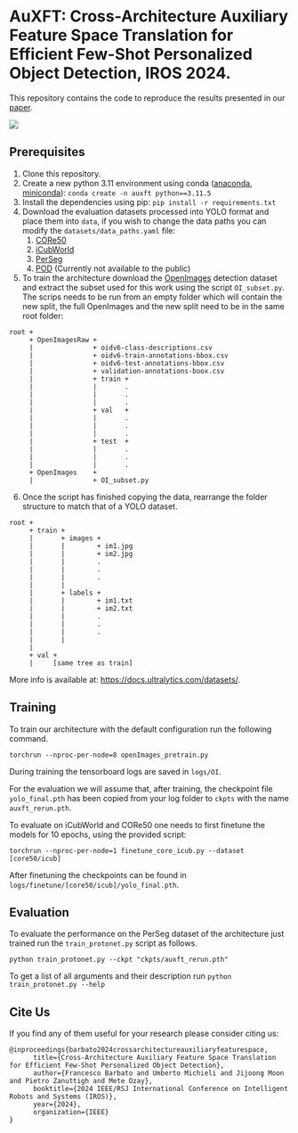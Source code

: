 # AuXFT: Cross-Architecture Auxiliary Feature Space Translation for Efficient Few-Shot Personalized Object Detection, IROS 2024.
This repository contains the code to reproduce the results presented in our [paper](https://arxiv.org/abs/2407.01193).

![](https://media.github.ecodesamsung.com/user/24344/files/b6c87d3d-3f2b-4554-a03f-034e49146259)



## Prerequisites
1. Clone this repository.
2. Create a new python 3.11 environment using conda ([anaconda](https://www.anaconda.com/download), [miniconda](https://docs.anaconda.com/free/miniconda/)): ```conda create -n auxft python==3.11.5```
3. Install the dependencies using pip: ```pip install -r requirements.txt```
4. Download the evaluation datasets processed into YOLO format and place them into ```data```, if you wish to change the data paths you can modify the ```datasets/data_paths.yaml``` file:
    1. [CORe50](https://zenodo.org/records/13254883)
    2. [iCubWorld](https://zenodo.org/records/13254883)
    3. [PerSeg](https://zenodo.org/records/13254883)
    4. [POD]() (Currently not available to the public)
5. To train the architecture download the [OpenImages](https://storage.googleapis.com/openimages/web/download_v7.html) detection dataset and extract the subset used for this work using the script ```OI_subset.py```. The scrips needs to be run from an empty folder which will contain the new split, the full OpenImages and the new split need to be in the same root folder:
```
root +
     + OpenImagesRaw +
     |               + oidv6-class-descriptions.csv
     |               + oidv6-train-annotations-bbox.csv
     |               + oidv6-test-annotations-bbox.csv
     |               + validation-annotations-boox.csv
     |               + train +
     |               |       .
     |               |       .
     |               |       .
     |               + val   +
     |               |       .
     |               |       .
     |               |       .
     |               + test  +
     |               |       .
     |               |       .
     |               |       .
     + OpenImages    +
     |               + OI_subset.py
```
6. Once the script has finished copying the data, rearrange the folder structure to match that of a YOLO dataset. 
```
root +
     + train +
     |       + images +
     |       |        + im1.jpg
     |       |        + im2.jpg
     |       |        .
     |       |        .
     |       |        .
     |       |
     |       + labels +
     |       |        + im1.txt
     |       |        + im2.txt
     |       |        .
     |       |        .
     |       |        .
     |       |
     |
     + val +
     |     [same tree as train]
```
More info is available at: https://docs.ultralytics.com/datasets/.

## Training
To train our architecture with the default configuration run the following command.
```
torchrun --nproc-per-node=8 openImages_pretrain.py
```
During training the tensorboard logs are saved in ```logs/OI```.

For the evaluation we will assume that, after training, the checkpoint file ```yolo_final.pth``` has been copied from your log folder to ```ckpts``` with the name ```auxft_rerun.pth```.

To evaluate on iCubWorld and CORe50 one needs to first finetune the models for 10 epochs, using the provided script:
```
torchrun --nproc-per-node=1 finetune_core_icub.py --dataset [core50/icub]
```
After finetuning the checkpoints can be found in ```logs/finetune/[core50/icub]/yolo_final.pth```.

## Evaluation
To evaluate the performance on the PerSeg dataset of the architecture just trained run the ```train_protonet.py``` script as follows.

```
python train_protonet.py --ckpt "ckpts/auxft_rerun.pth"
```

To get a list of all arguments and their description run ```python train_protonet.py --help```


## Cite Us

If you find any of them useful for your research please consider citing us:
```
@inproceedings{barbato2024crossarchitectureauxiliaryfeaturespace,
      title={Cross-Architecture Auxiliary Feature Space Translation for Efficient Few-Shot Personalized Object Detection}, 
      author={Francesco Barbato and Umberto Michieli and Jijoong Moon and Pietro Zanuttigh and Mete Ozay},
      booktitle={2024 IEEE/RSJ International Conference on Intelligent Robots and Systems (IROS)},
      year={2024},
      organization={IEEE}
}
```
